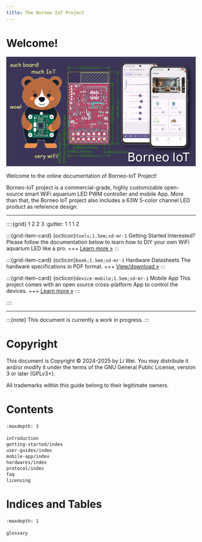 ```yaml
---
title: The Borneo IoT Project
---
```


# Welcome!

![banner](images/borneo-hero.jpg)

Welcome to the online documentation of Borneo-IoT Project!

Borneo-IoT project is a commercial-grade, highly customizable open-source smart WiFi aquarium LED PWM controller and mobile App. More than that, the Borneo IoT project also includes a 63W 5-color channel LED product as reference design.

---

::::{grid} 1 2 2 3
:gutter: 1 1 1 2

:::{grid-item-card} {octicon}`tools;1.5em;sd-mr-1` Getting Started
Interested? Please follow the documentation below to learn how to DIY your own WiFi aquarium LED like a pro.
+++
[Learn more »](getting-started)
:::

:::{grid-item-card} {octicon}`book;1.5em;sd-mr-1` Hardware Datasheets
The hardware specifications in PDF format.
+++
[View/download »](https://github.com/oldrev/borneo/tree/master/hw/datasheets)
:::

:::{grid-item-card} {octicon}`device-mobile;1.5em;sd-mr-1` Mobile App
This project comes with an open source cross-platform App to control the devices.
+++
[Learn more »](mobile-app)
:::

::::

---

:::{note}
This document is currently a work in progress.
:::

# Copyright

This document is Copyright © 2024-2025 by Li Wei. You may distribute it and/or modify it under the terms of the GNU General Public License, version 3 or later (GPLv3+).

All trademarks within this guide belong to their legitimate owners.

# Contents

```{toctree}
:maxdepth: 3

introduction
getting-started/index
user-guides/index
mobile-app/index
hardwares/index
protocol/index
faq
licensing
```


# Indices and Tables

```{toctree}
:maxdepth: 1

glossary
```
